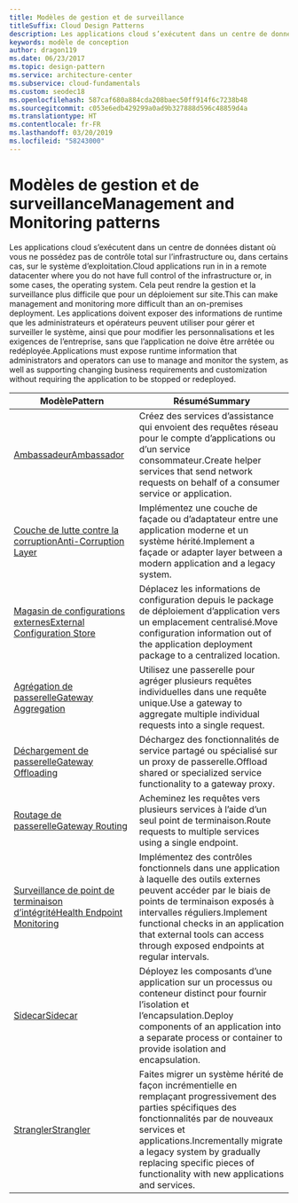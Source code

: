 ```yaml
---
title: Modèles de gestion et de surveillance
titleSuffix: Cloud Design Patterns
description: Les applications cloud s’exécutent dans un centre de données distant où vous ne possédez pas de contrôle total sur l’infrastructure ou, dans certains cas, sur le système d’exploitation. Cela peut rendre la gestion et la surveillance plus difficile que pour un déploiement sur site. Les applications doivent exposer des informations de runtime que les administrateurs et opérateurs peuvent utiliser pour gérer et surveiller le système, ainsi que pour modifier les personnalisations et les exigences de l’entreprise, sans que l’application ne doive être arrêtée ou redéployée.
keywords: modèle de conception
author: dragon119
ms.date: 06/23/2017
ms.topic: design-pattern
ms.service: architecture-center
ms.subservice: cloud-fundamentals
ms.custom: seodec18
ms.openlocfilehash: 587caf680a884cda208baec50ff914f6c7238b48
ms.sourcegitcommit: c053e6edb429299a0ad9b327888d596c48859d4a
ms.translationtype: HT
ms.contentlocale: fr-FR
ms.lasthandoff: 03/20/2019
ms.locfileid: "58243000"
---
```

# <a name="management-and-monitoring-patterns"></a><span data-ttu-id="45a1f-106">Modèles de gestion et de surveillance</span><span class="sxs-lookup"><span data-stu-id="45a1f-106">Management and Monitoring patterns</span></span>

<span data-ttu-id="45a1f-107">Les applications cloud s’exécutent dans un centre de données distant où vous ne possédez pas de contrôle total sur l’infrastructure ou, dans certains cas, sur le système d’exploitation.</span><span class="sxs-lookup"><span data-stu-id="45a1f-107">Cloud applications run in in a remote datacenter where you do not have full control of the infrastructure or, in some cases, the operating system.</span></span> <span data-ttu-id="45a1f-108">Cela peut rendre la gestion et la surveillance plus difficile que pour un déploiement sur site.</span><span class="sxs-lookup"><span data-stu-id="45a1f-108">This can make management and monitoring more difficult than an on-premises deployment.</span></span> <span data-ttu-id="45a1f-109">Les applications doivent exposer des informations de runtime que les administrateurs et opérateurs peuvent utiliser pour gérer et surveiller le système, ainsi que pour modifier les personnalisations et les exigences de l’entreprise, sans que l’application ne doive être arrêtée ou redéployée.</span><span class="sxs-lookup"><span data-stu-id="45a1f-109">Applications must expose runtime information that administrators and operators can use to manage and monitor the system, as well as supporting changing business requirements and customization without requiring the application to be stopped or redeployed.</span></span>

|                              <span data-ttu-id="45a1f-110">Modèle</span><span class="sxs-lookup"><span data-stu-id="45a1f-110">Pattern</span></span>                               |                                                              <span data-ttu-id="45a1f-111">Résumé</span><span class="sxs-lookup"><span data-stu-id="45a1f-111">Summary</span></span>                                                              |
|--------------------------------------------------------------------|-----------------------------------------------------------------------------------------------------------------------------------|
|                   [<span data-ttu-id="45a1f-112">Ambassadeur</span><span class="sxs-lookup"><span data-stu-id="45a1f-112">Ambassador</span></span>](../ambassador.md)                   |                 <span data-ttu-id="45a1f-113">Créez des services d’assistance qui envoient des requêtes réseau pour le compte d’applications ou d’un service consommateur.</span><span class="sxs-lookup"><span data-stu-id="45a1f-113">Create helper services that send network requests on behalf of a consumer service or application.</span></span>                 |
|        [<span data-ttu-id="45a1f-114">Couche de lutte contre la corruption</span><span class="sxs-lookup"><span data-stu-id="45a1f-114">Anti-Corruption Layer</span></span>](../anti-corruption-layer.md)        |                       <span data-ttu-id="45a1f-115">Implémentez une couche de façade ou d’adaptateur entre une application moderne et un système hérité.</span><span class="sxs-lookup"><span data-stu-id="45a1f-115">Implement a façade or adapter layer between a modern application and a legacy system.</span></span>                       |
| [<span data-ttu-id="45a1f-116">Magasin de configurations externes</span><span class="sxs-lookup"><span data-stu-id="45a1f-116">External Configuration Store</span></span>](../external-configuration-store.md) |                <span data-ttu-id="45a1f-117">Déplacez les informations de configuration depuis le package de déploiement d’application vers un emplacement centralisé.</span><span class="sxs-lookup"><span data-stu-id="45a1f-117">Move configuration information out of the application deployment package to a centralized location.</span></span>                |
|          [<span data-ttu-id="45a1f-118">Agrégation de passerelle</span><span class="sxs-lookup"><span data-stu-id="45a1f-118">Gateway Aggregation</span></span>](../gateway-aggregation.md)          |                          <span data-ttu-id="45a1f-119">Utilisez une passerelle pour agréger plusieurs requêtes individuelles dans une requête unique.</span><span class="sxs-lookup"><span data-stu-id="45a1f-119">Use a gateway to aggregate multiple individual requests into a single request.</span></span>                           |
|           [<span data-ttu-id="45a1f-120">Déchargement de passerelle</span><span class="sxs-lookup"><span data-stu-id="45a1f-120">Gateway Offloading</span></span>](../gateway-offloading.md)           |                              <span data-ttu-id="45a1f-121">Déchargez des fonctionnalités de service partagé ou spécialisé sur un proxy de passerelle.</span><span class="sxs-lookup"><span data-stu-id="45a1f-121">Offload shared or specialized service functionality to a gateway proxy.</span></span>                              |
|              [<span data-ttu-id="45a1f-122">Routage de passerelle</span><span class="sxs-lookup"><span data-stu-id="45a1f-122">Gateway Routing</span></span>](../gateway-routing.md)              |                                   <span data-ttu-id="45a1f-123">Acheminez les requêtes vers plusieurs services à l’aide d’un seul point de terminaison.</span><span class="sxs-lookup"><span data-stu-id="45a1f-123">Route requests to multiple services using a single endpoint.</span></span>                                    |
|   [<span data-ttu-id="45a1f-124">Surveillance de point de terminaison d’intégrité</span><span class="sxs-lookup"><span data-stu-id="45a1f-124">Health Endpoint Monitoring</span></span>](../health-endpoint-monitoring.md)   |   <span data-ttu-id="45a1f-125">Implémentez des contrôles fonctionnels dans une application à laquelle des outils externes peuvent accéder par le biais de points de terminaison exposés à intervalles réguliers.</span><span class="sxs-lookup"><span data-stu-id="45a1f-125">Implement functional checks in an application that external tools can access through exposed endpoints at regular intervals.</span></span>    |
|                      [<span data-ttu-id="45a1f-126">Sidecar</span><span class="sxs-lookup"><span data-stu-id="45a1f-126">Sidecar</span></span>](../sidecar.md)                      |         <span data-ttu-id="45a1f-127">Déployez les composants d’une application sur un processus ou conteneur distinct pour fournir l’isolation et l’encapsulation.</span><span class="sxs-lookup"><span data-stu-id="45a1f-127">Deploy components of an application into a separate process or container to provide isolation and encapsulation.</span></span>          |
|                    [<span data-ttu-id="45a1f-128">Strangler</span><span class="sxs-lookup"><span data-stu-id="45a1f-128">Strangler</span></span>](../strangler.md)                    | <span data-ttu-id="45a1f-129">Faites migrer un système hérité de façon incrémentielle en remplaçant progressivement des parties spécifiques des fonctionnalités par de nouveaux services et applications.</span><span class="sxs-lookup"><span data-stu-id="45a1f-129">Incrementally migrate a legacy system by gradually replacing specific pieces of functionality with new applications and services.</span></span> |
